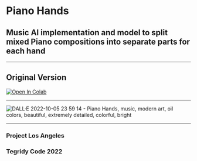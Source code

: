 # Piano Hands
## Music AI implementation and model to split mixed Piano compositions into separate parts for each hand

***

## Original Version

[![Open In Colab][colab-badge]][colab-notebook]

[colab-notebook]: <https://colab.research.google.com/github/asigalov61/Piano-Hands/blob/main/Piano_Hands.ipynb>
[colab-badge]: <https://colab.research.google.com/assets/colab-badge.svg>

***

![DALL·E 2022-10-05 23 59 14 - Piano Hands, music, modern art, oil colors, beautiful, extremely detailed, colorful, bright](https://user-images.githubusercontent.com/56325539/194247860-5410f717-651e-4d18-ba95-b083fadf83c7.png)

***

### Project Los Angeles
### Tegridy Code 2022
